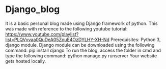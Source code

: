 # Django_blog
It is a basic personal blog made using Django framework of python.
This was made with reference to the following youtube tutorial: https://www.youtube.com/playlist?list=PLQVvvaa0QuDeA05ZouE4OzDYLHY-XH-Nd
Prerequisites: Python 3, django module.
Django module can be downloaded using the following command: pip install django
To run the blog, access the folder in cmd and type the following command: python manage.py runserver
Your website gets hosted locally.

